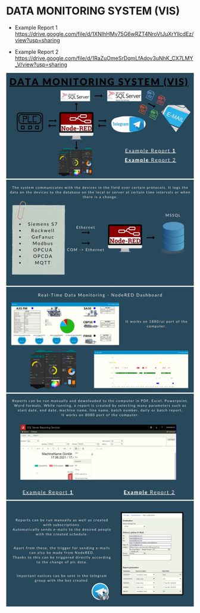 # DATA MONITORING SYSTEM (VIS)

- Example Report 1
https://drive.google.com/file/d/1XNIhHMv75G6wRZT4NroVtJuXrYllcdEz/view?usp=sharing

- Example Report 2
https://drive.google.com/file/d/1RaZuOmeSrDqmLfAdov3uNhK_CX7LMY_V/view?usp=sharing


![İsim](https://github.com/mkorkmz/data-monitoring-system/blob/main/1.jpg?raw=true)
![İsim](https://github.com/mkorkmz/data-monitoring-system/blob/main/2.jpg?raw=true)
![İsim](https://github.com/mkorkmz/data-monitoring-system/blob/main/3.jpg?raw=true)
![İsim](https://github.com/mkorkmz/data-monitoring-system/blob/main/4.jpg?raw=true)
![İsim](https://github.com/mkorkmz/data-monitoring-system/blob/main/5.jpg?raw=true)
